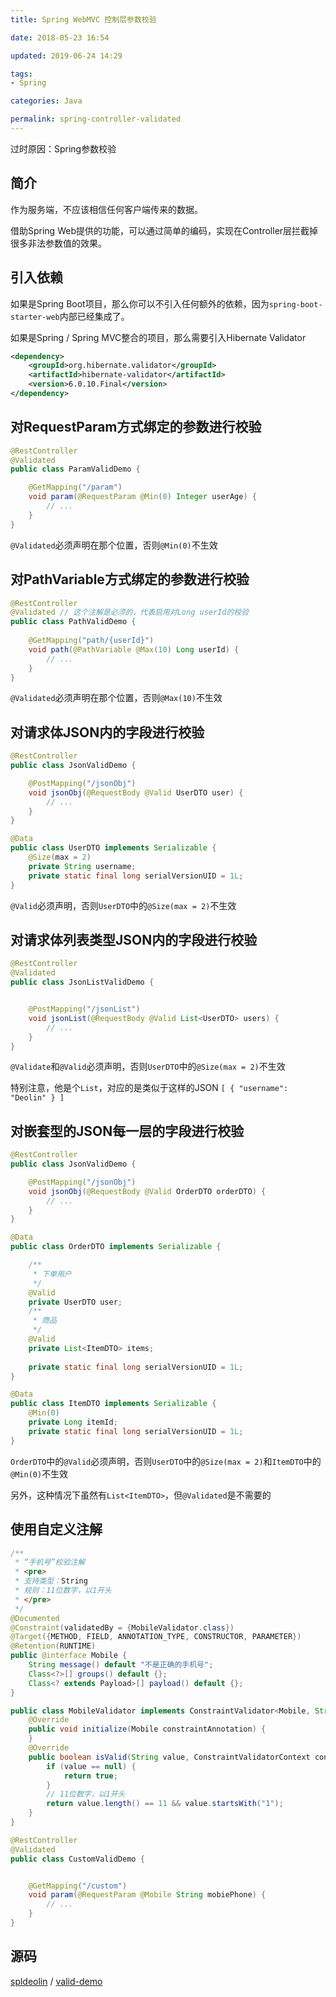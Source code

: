 ```yaml
---
title: Spring WebMVC 控制层参数校验

date: 2018-05-23 16:54

updated: 2019-06-24 14:29

tags:
- Spring

categories: Java

permalink: spring-controller-validated
---
```


过时原因：Spring参数校验

## 简介

作为服务端，不应该相信任何客户端传来的数据。

借助Spring Web提供的功能，可以通过简单的编码，实现在Controller层拦截掉很多非法参数值的效果。



## 引入依赖

如果是Spring Boot项目，那么你可以不引入任何额外的依赖，因为`spring-boot-starter-web`内部已经集成了。



如果是Spring / Spring MVC整合的项目，那么需要引入Hibernate Validator

~~~xml
<dependency>
    <groupId>org.hibernate.validator</groupId>
    <artifactId>hibernate-validator</artifactId>
    <version>6.0.10.Final</version>
</dependency>
~~~



## 对RequestParam方式绑定的参数进行校验

~~~java
@RestController
@Validated
public class ParamValidDemo {

    @GetMapping("/param")
    void param(@RequestParam @Min(0) Integer userAge) {
        // ...
    }
}
~~~

`@Validated`必须声明在那个位置，否则`@Min(0)`不生效



## 对PathVariable方式绑定的参数进行校验

~~~java
@RestController
@Validated // 这个注解是必须的，代表启用对Long userId的校验
public class PathValidDemo {
  
    @GetMapping("path/{userId}")
    void path(@PathVariable @Max(10) Long userId) {
        // ...
    }
}
~~~

`@Validated`必须声明在那个位置，否则`@Max(10)`不生效




## 对请求体JSON内的字段进行校验

~~~java
@RestController
public class JsonValidDemo {

    @PostMapping("/jsonObj")
    void jsonObj(@RequestBody @Valid UserDTO user) {
        // ...
    }
}
~~~

~~~java
@Data
public class UserDTO implements Serializable {
    @Size(max = 2)
    private String username;
    private static final long serialVersionUID = 1L;
}
~~~

`@Valid`必须声明，否则`UserDTO`中的`@Size(max = 2)`不生效



## 对请求体列表类型JSON内的字段进行校验

~~~java
@RestController
@Validated
public class JsonListValidDemo {


    @PostMapping("/jsonList")
    void jsonList(@RequestBody @Valid List<UserDTO> users) {
        // ...
    }
}
~~~

`@Validate`和`@Valid`必须声明，否则`UserDTO`中的`@Size(max = 2)`不生效

特别注意，他是个`List`，对应的是类似于这样的JSON `[ { "username": "Deolin" } ]`



## 对嵌套型的JSON每一层的字段进行校验

~~~java
@RestController
public class JsonValidDemo {

    @PostMapping("/jsonObj")
    void jsonObj(@RequestBody @Valid OrderDTO orderDTO) {
        // ...
    }
}
~~~

~~~java
@Data
public class OrderDTO implements Serializable {

    /**
     * 下单用户
     */
    @Valid
    private UserDTO user;
    /**
     * 商品
     */
    @Valid
    private List<ItemDTO> items;
    
    private static final long serialVersionUID = 1L;
}
~~~

~~~java
@Data
public class ItemDTO implements Serializable {
    @Min(0)
    private Long itemId;
    private static final long serialVersionUID = 1L;
}
~~~

`OrderDTO`中的`@Valid`必须声明，否则`UserDTO`中的`@Size(max = 2)`和`ItemDTO`中的`@Min(0)`不生效

另外，这种情况下虽然有`List<ItemDTO>`，但`@Validated`是不需要的



## 使用自定义注解

~~~java
/**
 * “手机号”校验注解
 * <pre>
 * 支持类型：String
 * 规则：11位数字，以1开头
 * </pre>
 */
@Documented
@Constraint(validatedBy = {MobileValidator.class})
@Target({METHOD, FIELD, ANNOTATION_TYPE, CONSTRUCTOR, PARAMETER})
@Retention(RUNTIME)
public @interface Mobile {
    String message() default "不是正确的手机号";
    Class<?>[] groups() default {};
    Class<? extends Payload>[] payload() default {};
}
~~~

~~~java
public class MobileValidator implements ConstraintValidator<Mobile, String> {
    @Override
    public void initialize(Mobile constraintAnnotation) {
    }
    @Override
    public boolean isValid(String value, ConstraintValidatorContext context) {
        if (value == null) {
            return true;
        }
        // 11位数字，以1开头
        return value.length() == 11 && value.startsWith("1");
    }
}
~~~

~~~java
@RestController
@Validated
public class CustomValidDemo {


    @GetMapping("/custom")
    void param(@RequestParam @Mobile String mobiePhone) {
        // ...
    }
}
~~~



## 源码

[spldeolin](https://github.com/spldeolin) / [valid-demo](https://github.com/spldeolin/valid-demo)

